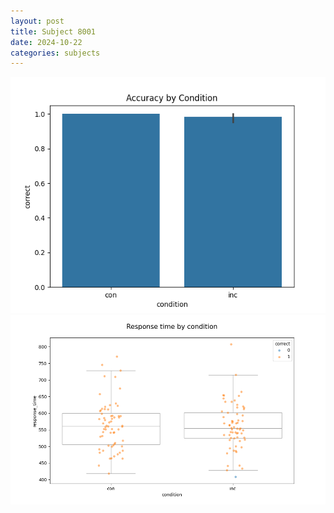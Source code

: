 ```yaml
---
layout: post
title: Subject 8001
date: 2024-10-22
categories: subjects
---
```


![](data/8001/run-4/8001_NF_acc.png)
![](data/8001/run-4/8001_NF_rt.png)
